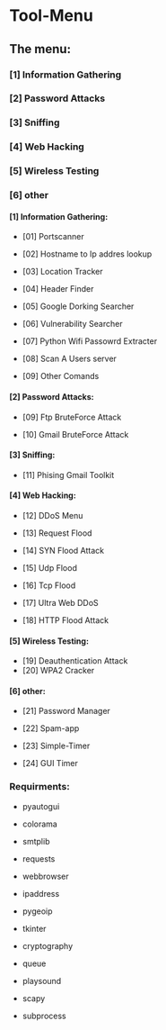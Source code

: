 # Tool-Menu

## The menu:

### [1] Information Gathering

### [2] Password Attacks

### [3] Sniffing

### [4] Web Hacking

### [5] Wireless Testing

### [6] other







#### [1] Information Gathering:


- [01] Portscanner


- [02] Hostname to Ip addres lookup


-  [03] Location Tracker


-  [04] Header Finder


-  [05] Google Dorking Searcher


-  [06] Vulnerability Searcher


-  [07] Python Wifi Passowrd Extracter


-  [08] Scan A Users server


-  [09] Other Comands


#### [2] Password Attacks:


- [09] Ftp BruteForce Attack


-  [10] Gmail BruteForce Attack


#### [3] Sniffing:



- [11] Phising Gmail Toolkit


#### [4] Web Hacking:



- [12] DDoS Menu


- [13] Request Flood


- [14] SYN Flood Attack


- [15] Udp Flood


- [16] Tcp Flood

- [17] Ultra Web DDoS

- [18] HTTP Flood Attack

#### [5] Wireless Testing:


  - [19] Deauthentication Attack
  - [20] WPA2 Cracker

#### [6] other:



- [21] Password Manager


- [22] Spam-app


- [23] Simple-Timer


- [24] GUI Timer



### Requirments:


- pyautogui


- colorama


- smtplib


- requests




- webbrowser


- ipaddress


- pygeoip

- tkinter


- cryptography


- queue


- playsound


- scapy


- subprocess

